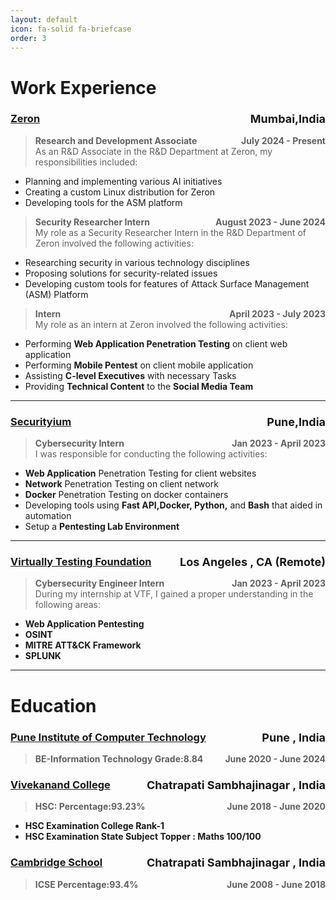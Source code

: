 ```yaml
---
layout: default
icon: fa-solid fa-briefcase
order: 3
---
```


# Work Experience



### [Zeron](https://zeron.one) <span style="font-size:large;float: right;">Mumbai,India</span>

> **Research and Development Associate <span style="float: right;">July 2024 - Present </span><br>**
As an R&D Associate in the R&D Department at Zeron, my responsibilities included:
- Planning and implementing various AI initiatives
- Creating a custom Linux distribution for Zeron
- Developing tools for the ASM platform

> **Security Researcher Intern <span style="float: right;">August 2023 - June 2024 </span><br>**
My role as a Security Researcher Intern in the R&D Department of Zeron involved the following activities:
- Researching security in various technology disciplines
- Proposing solutions for security-related issues
- Developing custom tools for features of Attack Surface Management (ASM) Platform

> **Intern <span style="float: right;">April 2023 - July 2023</span><br>**
My role as an intern at Zeron involved the following activities:
- Performing **Web Application Penetration Testing** on client web application
- Performing **Mobile Pentest** on client mobile application 
- Assisting **C-level Executives** with necessary Tasks
- Providing **Technical Content** to the **Social Media Team**

---
### [Securityium](https://www.securityium.com/) <span style="font-size:large;float: right;">Pune,India</span>

> **Cybersecurity Intern <span style="float: right;">Jan 2023 - April 2023 </span> <br>**
I was responsible for conducting the following activities: 
- **Web Application** Penetration Testing for client websites
- **Network** Penetration Testing on client network
- **Docker** Penetration Testing on docker containers
- Developing tools using **Fast API,Docker, Python,** and **Bash** that aided in automation
- Setup a **Pentesting Lab Environment**

---
### [Virtually Testing Foundation](https://virtuallytestingfoundation.org/) <span style="font-size:large;float: right;">Los Angeles , CA (Remote)</span>

> **Cybersecurity Engineer Intern <span style="float: right;">Jan 2023 - April 2023 </span> <br>**
During my internship at VTF, I gained a proper understanding in the following areas:
- **Web Application Pentesting**
- **OSINT**
- **MITRE ATT&CK Framework**
- **SPLUNK**

---

# Education

### [Pune Institute of Computer Technology](https://pict.edu) <span style="font-size:large;float: right;">Pune , India</span>

> **BE-Information Technology Grade:8.84 <span style="float: right;">June 2020 - June 2024 </span> <br>**

### [Vivekanand College](#) <span style="font-size:large;float: right;">Chatrapati Sambhajinagar , India</span>

> **HSC: Percentage:93.23% <span style="float: right;">June 2018 - June 2020 </span> <br>**
- **HSC Examination College Rank-1**
- **HSC Examination State Subject Topper : Maths 100/100**

### [Cambridge School](#) <span style="font-size:large;float: right;">Chatrapati Sambhajinagar , India</span>

> **ICSE Percentage:93.4% <span style="float: right;">June 2008 - June 2018 </span> <br>**

